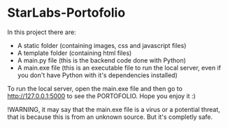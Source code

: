 # StarLabs-Portofolio
In this project there are:
 - A static folder (containing images, css and javascript files)
 - A template folder (containing html files)
 - A main.py file (this is the backend code done with Python)
 - A main.exe file (this is an executable file to run the local server, even if you don't have Python with it's dependencies installed)


To run the local server, open the main.exe file and then go to http://127.0.0.1:5000 to see the PORTOFOLIO. Hope you enjoy it :)

!WARNING, it may say that the main.exe file is a virus or a potential threat, that is because this is from an unknown source. But it's completly safe.
